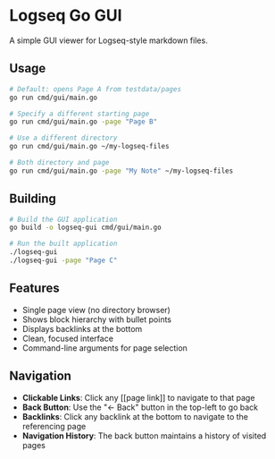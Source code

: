 # Logseq Go GUI

A simple GUI viewer for Logseq-style markdown files.

## Usage

```bash
# Default: opens Page A from testdata/pages
go run cmd/gui/main.go

# Specify a different starting page
go run cmd/gui/main.go -page "Page B"

# Use a different directory
go run cmd/gui/main.go ~/my-logseq-files

# Both directory and page
go run cmd/gui/main.go -page "My Note" ~/my-logseq-files
```

## Building

```bash
# Build the GUI application
go build -o logseq-gui cmd/gui/main.go

# Run the built application
./logseq-gui
./logseq-gui -page "Page C"
```

## Features

- Single page view (no directory browser)
- Shows block hierarchy with bullet points
- Displays backlinks at the bottom
- Clean, focused interface
- Command-line arguments for page selection

## Navigation

- **Clickable Links**: Click any [[page link]] to navigate to that page
- **Back Button**: Use the "← Back" button in the top-left to go back
- **Backlinks**: Click any backlink at the bottom to navigate to the referencing page
- **Navigation History**: The back button maintains a history of visited pages